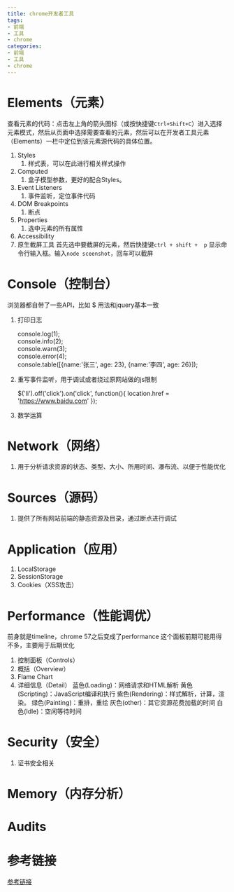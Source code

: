 ```yaml
---
title: chrome开发者工具
tags:
- 前端
- 工具
- chrome
categories:
- 前端
- 工具
- chrome
---
```




# Elements（元素）

查看元素的代码：点击左上角的箭头图标（或按快捷键`Ctrl+Shift+C`）进入选择元素模式，然后从页面中选择需要查看的元素，然后可以在开发者工具元素（Elements）一栏中定位到该元素源代码的具体位置。
1. Styles
    1. 样式表，可以在此进行相关样式操作
2. Computed
    1. 盒子模型参数，更好的配合Styles。
3. Event Listeners
    1. 事件监听，定位事件代码
4. DOM Breakpoints
    1. 断点
5. Properties
    1. 选中元素的所有属性
6. Accessibility
7. 原生截屏工具
    首先选中要截屏的元素，然后快捷键`ctrl + shift +  p` 显示命令行输入框。输入`node sceenshot`，回车可以截屏



# Console（控制台）

浏览器都自带了一些API，比如 $ 用法和jquery基本一致
1. 打印日志     


    console.log(1);     
    console.info(2);    
    console.warn(3);    
    console.error(4);   
    console.table([{name:'张三', age: 23}, {name:'李四', age: 26}]);    
2. 重写事件监听，用于调试或者绕过原网站做的js限制
  

    $('li').off('click').on('click', function(){
    	location.href = 'https://www.baidu.com'
    });
    
3. 数学运算



# Network（网络）

1. 用于分析请求资源的状态、类型、大小、所用时间、瀑布流、以便于性能优化     



# Sources（源码）

1. 提供了所有网站前端的静态资源及目录，通过断点进行调试



# Application（应用）

1. LocalStorage
2. SessionStorage
3. Cookies（XSS攻击）



# Performance（性能调优）

前身就是timeline，chrome 57之后变成了performance
这个面板前期可能用得不多，主要用于后期优化
1. 控制面板（Controls）
2. 概括（Overview）
3. Flame Chart
4. 详细信息（Detail）
    蓝色(Loading)：网络请求和HTML解析 
    黄色(Scripting)：JavaScript编译和执行
    紫色(Rendering)：样式解析，计算，渲染。
    绿色(Painting)：重排，重绘 
    灰色(other)：其它资源花费加载的时间
    白色(Idle)：空闲等待时间



# Security（安全）

1. 证书安全相关



# Memory（内存分析）



# Audits



# 参考链接

[参考链接](https://segmentfault.com/a/1190000011868916)